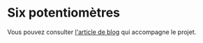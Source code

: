 # Six potentiomètres

Vous pouvez consulter [l'article de blog](https://lkdjiin.github.io/blog/2025/04/07/six-potentiometres/) qui accompagne le projet.
